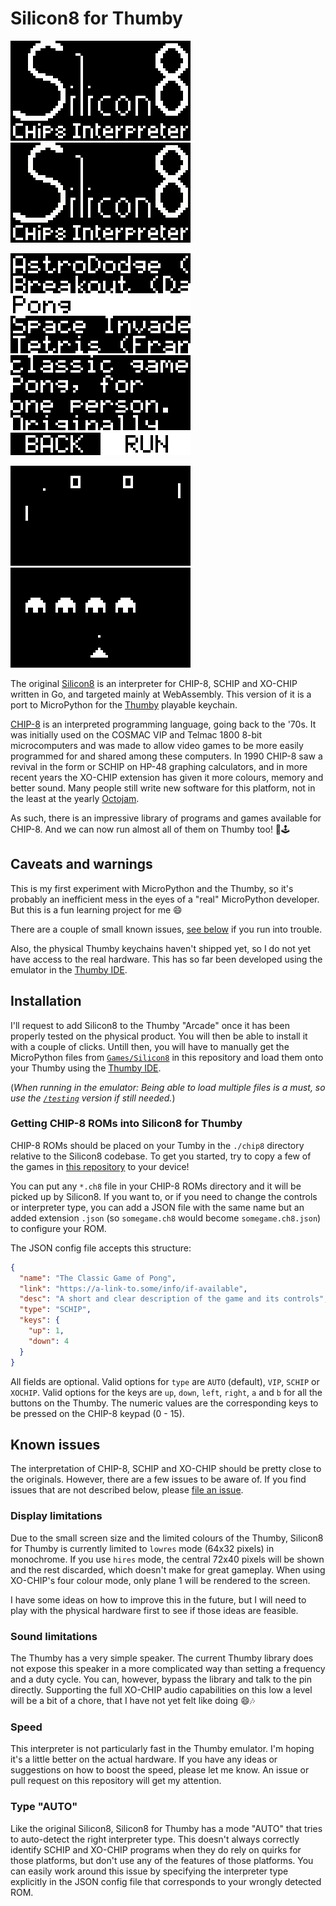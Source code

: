 # Silicon8 for Thumby

![The Silicon8 for Thumby splash screen](./pictures/emu-splash.png) ![Silicon8 for Thumby in action](./pictures/emu-video.gif)

![The Silicon8 for Thumby ROM selection screen](./pictures/emu-menu.png) ![The Silicon8 for Thumby ROM details screen](./pictures/emu-details.png)

![Gameplay of the game PONG](./pictures/emu-pong.png) ![Gameplay of the game Space Invaders](./pictures/emu-space.png)

The original [Silicon8](https://github.com/Timendus/silicon8) is an interpreter
for CHIP-8, SCHIP and XO-CHIP written in Go, and targeted mainly at WebAssembly.
This version of it is a port to MicroPython for the
[Thumby](https://thumby.us/pages/beta) playable keychain.

[CHIP-8](https://en.wikipedia.org/wiki/CHIP-8) is an interpreted programming
language, going back to the '70s. It was initially used on the COSMAC VIP and
Telmac 1800 8-bit microcomputers and was made to allow video games to be more
easily programmed for and shared among these computers. In 1990 CHIP-8 saw a
revival in the form or SCHIP on HP-48 graphing calculators, and in more recent
years the XO-CHIP extension has given it more colours, memory and better sound.
Many people still write new software for this platform, not in the least at the
yearly [Octojam](https://itch.io/jam/octojam-8).

As such, there is an impressive library of programs and games available for
CHIP-8. And we can now run almost all of them on Thumby too! 👾🕹

## Caveats and warnings

This is my first experiment with MicroPython and the Thumby, so it's probably an
inefficient mess in the eyes of a "real" MicroPython developer. But this is a
fun learning project for me 😄

There are a couple of small known issues, [see below](#known-issues) if you run into trouble.

Also, the physical Thumby keychains haven't shipped yet, so I do not yet have
access to the real hardware. This has so far been developed using the emulator
in the [Thumby IDE](https://tinycircuits.github.io/).

## Installation

I'll request to add Silicon8 to the Thumby "Arcade" once it has been properly
tested on the physical product. You will then be able to install it with a
couple of clicks. Untill then, you will have to manually get the MicroPython
files from [`Games/Silicon8`](./Games/Silicon8) in this repository and load them
onto your Thumby using the [Thumby IDE](https://tinycircuits.github.io/).

(_When running in the emulator: Being able to load multiple files is a
must, so use the [`/testing`](https://tinycircuits.github.io/testing/) version
if still needed._)

### Getting CHIP-8 ROMs into Silicon8 for Thumby

CHIP-8 ROMs should be placed on your Tumby in the `./chip8` directory relative
to the Silicon8 codebase. To get you started, try to copy a few of the games in
[this repository](./Games/Silicon8/chip8) to your device!

You can put any `*.ch8` file in your CHIP-8 ROMs directory and it will be picked
up by Silicon8. If you want to, or if you need to change the controls or
interpreter type, you can add a JSON file with the same name but an added
extension `.json` (so `somegame.ch8` would become `somegame.ch8.json`) to
configure your ROM.

The JSON config file accepts this structure:

```json
{
  "name": "The Classic Game of Pong",
  "link": "https://a-link-to.some/info/if-available",
  "desc": "A short and clear description of the game and its controls",
  "type": "SCHIP",
  "keys": {
    "up": 1,
    "down": 4
  }
}
```

All fields are optional. Valid options for `type` are `AUTO` (default), `VIP`,
`SCHIP` or `XOCHIP`. Valid options for the keys are `up`, `down`, `left`,
`right`, `a` and `b` for all the buttons on the Thumby. The numeric values are
the corresponding keys to be pressed on the CHIP-8 keypad (0 - 15).

## Known issues

The interpretation of CHIP-8, SCHIP and XO-CHIP should be pretty close to the
originals. However, there are a few issues to be aware of. If you find issues
that are not described below, please [file an
issue](https://github.com/Timendus/thumby-silicon8/issues/new).

### Display limitations

Due to the small screen size and the limited colours of the Thumby, Silicon8 for
Thumby is currently limited to `lowres` mode (64x32 pixels) in monochrome. If
you use `hires` mode, the central 72x40 pixels will be shown and the rest
discarded, which doesn't make for great gameplay. When using XO-CHIP's four
colour mode, only plane 1 will be rendered to the screen.

I have some ideas on how to improve this in the future, but I will need to play
with the physical hardware first to see if those ideas are feasible.

### Sound limitations

The Thumby has a very simple speaker. The current Thumby library does not expose
this speaker in a more complicated way than setting a frequency and a duty
cycle. You can, however, bypass the library and talk to the pin directly.
Supporting the full XO-CHIP audio capabilities on this low a level will be a bit
of a chore, that I have not yet felt like doing 😄🎶

### Speed

This interpreter is not particularly fast in the Thumby emulator. I'm hoping
it's a little better on the actual hardware. If you have any ideas or
suggestions on how to boost the speed, please let me know. An issue or pull
request on this repository will get my attention.

### Type "AUTO"

Like the original Silicon8, Silicon8 for Thumby has a mode "AUTO" that tries to
auto-detect the right interpreter type. This doesn't always correctly identify
SCHIP and XO-CHIP programs when they do rely on quirks for those platforms, but
don't use any of the features of those platforms. You can easily work around
this issue by specifying the interpreter type explicitly in the JSON config
file that corresponds to your wrongly detected ROM.
